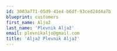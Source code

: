```yaml
---
id: 3003a771-05d9-41e4-b6df-93ced24d4a7b
blueprint: customers
first_name: Aljaž
last_name: 'Plevnik Aljaž'
email: plevnikaljo@gmail.com
title: 'Aljaž Plevnik Aljaž'
---
```

